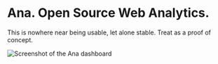 Ana. Open Source Web Analytics.
==============================

This is nowhere near being usable, let alone stable. Treat as a proof of concept.

![Screenshot of the Ana dashboard](https://github.com/dannyvankooten/ana/raw/master/assets/img/screenshot.png?1)
